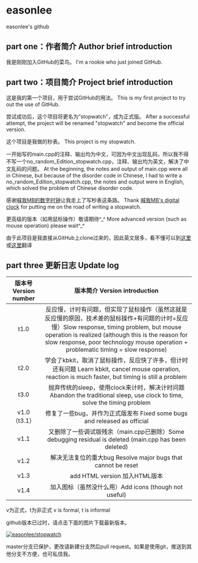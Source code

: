 # easonlee
easonlee's github
## part one：作者简介 Author brief introduction
我是刚刚加入GitHub的菜鸟。 I'm a rookie who just joined GitHub.
## part two：项目简介 Project brief introduction
这是我的第一个项目，用于尝试GitHub的用法。 This is my first project to try out the use of GitHub.

尝试成功后，这个项目将更名为”stopwatch”，成为正式版。 After a successful attempt, the project will be renamed "stopwatch" and become the official version.

这个项目是我做的秒表。 This project is my stopwatch.

一开始写的main.cpp的注释、输出均为中文，可因为中文出现乱码，所以我不得不写一个no_random_Edition_stopwatch.cpp，注释、输出均为英文，解决了中文乱码的问题。  At the beginning, the notes and output of main.cpp were all in Chinese, but because of the disorder code in Chinese, I had to write a no_random_Edition_stopwatch.cpp, the notes and output were in English, which solved the problem of Chinese disorder code.

感谢[喊我MB的数字时钟](https://www.cnblogs.com/masterb/p/12269835.html)让我走上了写秒表这条路。  Thank [喊我MB's digital clock](https://www.cnblogs.com/masterb/p/12269835.html) for putting me on the road of writing a stopwatch.

更高级的版本（如用鼠标操作）敬请期待^\_^ More advanced version (such as mouse operation) please wait^\_^

由于此项目是我直接从GitHub上clone过来的，因此英文居多，看不懂可以到[这里](https://fanyi.baidu.com)或[这里](http://tool.mkblog.cn/fanyi/)翻译

## part three 更新日志 Update log
|版本号 Version number|版本简介 Version introduction|
|:----:|:-----:|
|t1.0|反应慢，计时有问题，但实现了鼠标操作（虽然这就是反应慢的原因，技术差的鼠标操作+有问题的计时=反应慢）Slow response, timing problem, but mouse operation is realized (although this is the reason for slow response, poor technology mouse operation + problematic timing = slow response)|
|t2.0|学会了kbkit，取消了鼠标操作，反应快了许多，但计时还有问题  Learn kbkit, cancel mouse operation, reaction is much faster, but timing is still a problem|
|t3.0|抛弃传统的sleep，使用clock来计时，解决计时问题 Abandon the traditional sleep, use clock to time, solve the timing problem|
|v1.0（t3.1）|修复了一些bug，并作为正式版发布 Fixed some bugs and released as official|
|v1.1|又删除了一些调试版残余（main.cpp已删除）Some debugging residual is deleted (main.cpp has been deleted)|
|v1.2|解决无法复位的重大bug Resolve major bugs that cannot be reset|
|v1.3|add HTML version 加入HTML版本|
|v1.4|加入图标（虽然没什么用）Add icons (though not useful)|

v为正式，t为非正式 v is formal, t is informal

github版本已过时，请点击下面的图片下载最新版本。

[![easonlee/stopwatch](https://gitee.com/easonlee66/stopwatch/widgets/widget_card.svg?colors=ff00ff,00ff00,ffffff,008cff,3073ab,ff00ff)](https://gitee.com/easonlee66/stopwatch)

master分支已保护，更改请新建分支然后pull request。如果是使用git，推送到其他分支不方便，也可私信我。

